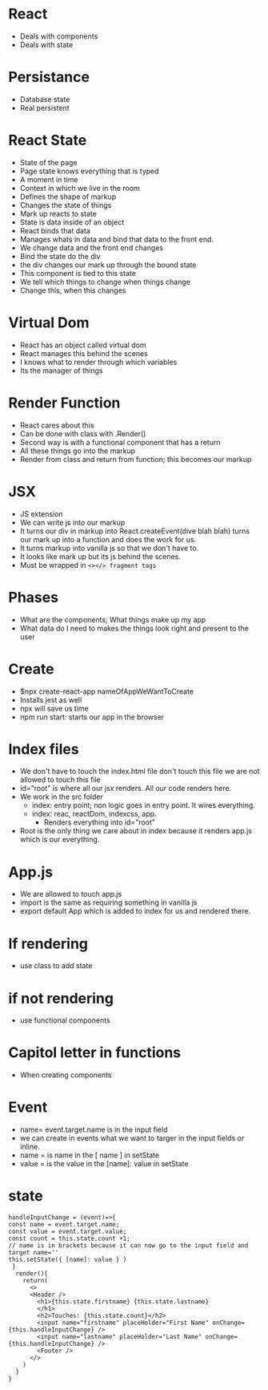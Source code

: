 # React 
- Deals with components
- Deals with state

# Persistance 
- Database state 
- Real persistent 

# React State
- State of the page
- Page state knows everything that is typed
- A moment in time
- Context in which we live in the room
- Defines the shape of markup
- Changes the state of things
- Mark up reacts to state
- State is data inside of an object
- React binds that data
- Manages whats in data and bind that data to the front end.
- We change data and the front end changes
- Bind the state do the div
- the div changes our mark up through the bound state
- This component is tied to this state
- We tell which things to change when things change
- Change this, when this changes

# Virtual Dom
- React has an object called virtual dom
- React manages this behind the scenes
- I knows what to render through which variables
- Its the manager of things

# Render Function
- React cares about this
- Can be done with class with .Render()
- Second way is with a functional component that has a return
- All these things go into the markup
- Render from class and return from function; this becomes our markup

# JSX
- JS extension
- We can write js into our markup
- It turns our div in markup into React.createEvent(dive blah blah) turns our mark up into a function and does the work for us.
- It turns markup into vanilla js so that we don't have to.
- It looks like mark up but its js behind the scenes.
- Must be wrapped in ```<></> fragment tags```

# Phases
- What are the components; What things make up my app
- What data do I need to makes the things look right and present to the user

# Create
- $npx create-react-app nameOfAppWeWantToCreate
- Installs jest as well
- npx will save us time
- npm run start: starts our app in the browser

# Index files
- We don't have to touch the index.html file don't touch this file
we are not allowed to touch this file
- id="root" is where all our jsx renders. All our code renders here.
- We work in the src folder
    * index: entry point; non logic goes in entry point. It wires everything. 
    * index: reac, reactDom, indexcss, app. 
        * Renders everything into id="root"
- Root is the only thing we care about in index because it renders app.js which is our everything.

# App.js
- We are allowed to touch app.js
- import is the same as requiring something in vanilla js
- export default App which is added to index for us and rendered there.

# If rendering
- use class to add state

# if not rendering
- use functional components

# Capitol letter in functions
- When creating components

# Event
- name= event.target.name is in the input field
- we can create in events what we want to targer in the input fields or inline.
- name = is name in the [ name ] in setState
- value = is the value in the [name]: value in setState
# state 
```
handleInputChange = (event)=>{
const name = event.target.name;
const value = event.target.value;
const count = this.state.count +1;
// name is in brackets because it can now go to the input field and target name=''
this.setState({ [name]: value } )
 }
  render(){
    return(
      <>
      <Header />
        <h1>{this.state.firstname} {this.state.lastname}
        </h1>
        <h2>Touches: {this.state.count}</h2>
        <input name="firstname" placeHolder="First Name" onChange={this.handleInputChange} />
        <input name="lastname" placeHolder="Last Name" onChange={this.handleInputChange} />
        <Footer />
      </>
    )
  }
}
```
